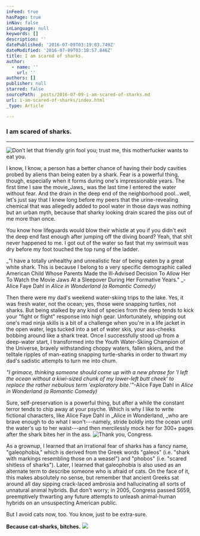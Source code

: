 ```yaml
---
inFeed: true
hasPage: true
inNav: false
inLanguage: null
keywords: []
description: ''
datePublished: '2016-07-09T03:19:03.749Z'
dateModified: '2016-07-09T03:18:57.846Z'
title: I am scared of sharks.
author:
  - name: ''
    url: ''
authors: []
publisher: null
starred: false
sourcePath: _posts/2016-07-09-i-am-scared-of-sharks.md
url: i-am-scared-of-sharks/index.html
_type: Article

---
```

### **I am scared of sharks.**

****
![Don’t let that friendly grin fool you; trust me, this motherfucker wants to eat you.](https://the-grid-user-content.s3-us-west-2.amazonaws.com/d774566a-33a1-44f3-86dd-816414228ba4.jpg)

I know, I know, a person has a better chance of having their body cavities probed by aliens than being eaten by a shark. Fear is a powerful thing, though, especially when it forms during one's impressionable years. The first time I saw the movie_Jaws_ was the last time I entered the water without fear. And the drain in the deep end of the neighborhood pool...well, let's just say that I knew long before my peers that the urine-revealing chemical that was allegedly added to pool water in those days was nothing but an urban myth, because that sharky looking drain scared the piss out of me more than once.

You know how lifeguards would blow their whistle at you if you didn't exit the deep end fast enough after jumping off the diving board? Yeah, that shit never happened to me. I got out of the water so fast that my swimsuit was dry before my foot touched the top rung of the ladder.

_"I have a totally unhealthy and unrealistic fear of being eaten by a great white shark. This is because I belong to a very specific demographic called American Child Whose Parents Made the Ill-Advised Decision To Allow Her To Watch the Movie Jaws At a Sleepover During Her Formative Years." _-Alice Faye Dahl in _Alice in Wonderland (a Romantic Comedy)_

Then there were my dad's weekend water-skiing trips to the lake. Yes, it was fresh water, not the ocean; yes, those were snapping turtles, not sharks. But being stalked by any kind of species from the deep tends to kick your "fight or flight" response into high gear. Unfortunately, whipping out one's mad ninja skills is a bit of a challenge when you're in a life jacket in the open water, legs tucked into a set of water skis, your ass-cheeks bobbing around like a shark treat. Once I successfully stood up from a deep-water start, I transformed into the Youth Water-Skiing Champion of the Universe, bravely withstanding choppy waters, fallen skiers, and the telltale ripples of man-eating snapping turtle-sharks in order to thwart my dad's sadistic attempts to turn me into chum.

_"I grimace, thinking someone should come up with a new phrase for 'I left the ocean without a kiwi-sized chunk of my lower-left butt cheek' to replace the rather nebulous term 'exploratory bite.'"_-Alice Faye Dahl in _Alice in Wonderland (a Romantic Comedy)_

Sure, self-preservation is a powerful thing, but after a while the constant terror tends to chip away at your psyche. Which is why I like to write fictional characters, like Alice Faye Dahl in _Alice in Wonderland, _who are brave enough to do what I won't---namely, stride boldly into the ocean until the water's up to her waist---and then mercilessly mock her for 300+ pages after the shark bites her in the ass.
![Thank you, Congress.](https://the-grid-user-content.s3-us-west-2.amazonaws.com/d36e7b0d-2017-4009-a03d-af0175213070.jpg)

As a grownup, I learned that an irrational fear of sharks has a fancy name, "galeophobia," which is derived from the Greek words "galeos" (i.e. "shark with markings resembling those on a weasel") and "phobos" (i.e. "scared shitless of sharks"). Later, I learned that galeophobia is also used as an alternate term to describe someone who is afraid of cats. On the face of it, this makes absolutely no sense, but remember that ancient Greeks sat around all day sipping crack-laced ambrosia and hallucinating all sorts of unnatural animal hybrids. But don't worry; in 2005, Congress passed S659, preemptively thwarting any future attempts to unleash animal-human hybrids on an unsuspecting American public.

But I avoid cats now, too. You know, just to be extra-sure.

**Because cat-sharks, bitches.**
![](https://the-grid-user-content.s3-us-west-2.amazonaws.com/96f45685-d91a-4bbb-b05d-7b697d8e5ebb.jpg)